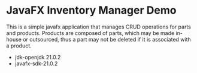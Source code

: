 # JavaFX Inventory Manager Demo

This is a simple javafx application that manages CRUD operations for parts and products. 
Products are composed of parts, which may be made in-house or outsourced, thus a part may 
not be deleted if it is associated with a product. 

- jdk-openjdk 21.0.2
- javafx-sdk-21.0.2